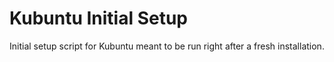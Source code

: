 # Kubuntu Initial Setup

Initial setup script for Kubuntu meant to be run right after a fresh installation.

